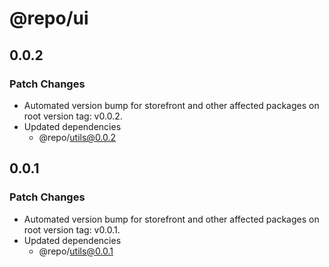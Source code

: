 # @repo/ui

## 0.0.2

### Patch Changes

- Automated version bump for storefront and other affected packages on root version tag: v0.0.2.
- Updated dependencies
  - @repo/utils@0.0.2

## 0.0.1

### Patch Changes

- Automated version bump for storefront and other affected packages on root version tag: v0.0.1.
- Updated dependencies
  - @repo/utils@0.0.1
